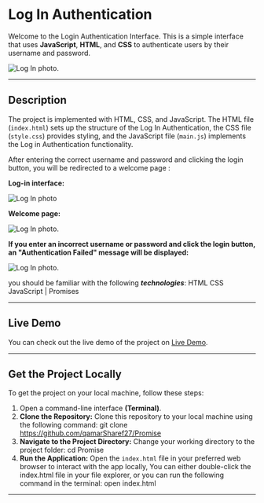 # Log In Authentication 
Welcome to the Login Authentication Interface. This is a simple interface that uses **JavaScript**, **HTML**, and **CSS** to authenticate users by their username and password.

![Log In photo](https://github.com/qamarSharef27/Promise/blob/main/Screenshot%20(12).png).

---
## Description 
The project is implemented with HTML, CSS, and JavaScript. The HTML file (`index.html`) sets up the structure of the Log In Authentication, the CSS file (`style.css`) provides styling, and the JavaScript file (`main.js`) implements the Log in Authentication functionality. 

After entering the correct username and password and clicking the login button, you will be redirected to a welcome page :

**Log-in interface:**

![Log In photo](https://github.com/qamarSharef27/Promise/blob/main/Screenshot%20(9).png)

**Welcome page:**

![Log In photo](https://github.com/qamarSharef27/Promise/blob/main/Screenshot%20(10).png).

**If you enter an incorrect username or password and click the login button, an "Authentication Failed" message will be displayed:**

![Log In photo](https://github.com/qamarSharef27/Promise/blob/main/Screenshot%20(11).png).

you should be familiar with the following **_technologies_**:
HTML
CSS
JavaScript | Promises

---
## Live Demo
You can check out the live demo of the project on <a href="https://qamarsharef27.github.io/Promise/">Live Demo</a>.

---
## Get the Project Locally
To get the project on your local machine, follow these steps:

1. Open a command-line interface **(Terminal)**.
1. **Clone the Repository:** Clone this repository to your local machine using the following command: git clone <https://github.com/qamarSharef27/Promise>
2. **Navigate to the Project Directory:** Change your working directory to the project folder: cd Promise
3. **Run the Application:** Open the `index.html` file in your preferred web browser to interact with the app locally, You can either double-click the index.html file in your file explorer, or you can run the following command in the terminal: open index.html

---




